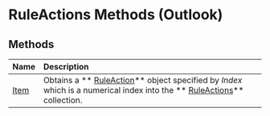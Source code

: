 
# RuleActions Methods (Outlook)

## Methods



|**Name**|**Description**|
|:-----|:-----|
| [Item](d37a3f0c-0273-e4c2-21e5-661484244671.md)|Obtains a  ** [RuleAction](6451788f-e5ed-239c-a34d-b564b52d8955.md)** object specified by _Index_ which is a numerical index into the ** [RuleActions](82ba76cd-86a4-3372-cb51-2df1d58c8b71.md)** collection.|
